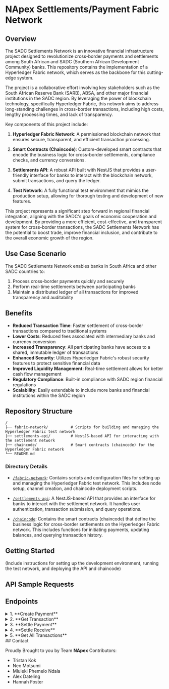 # NApex Settlements/Payment Fabric Network

## Overview

The SADC Settlements Network is an innovative financial infrastructure project designed to revolutionize cross-border payments and settlements among South African and SADC (Southern African Development Community) banks. This repository contains the implementation of a Hyperledger Fabric network, which serves as the backbone for this cutting-edge system.

The project is a collaborative effort involving key stakeholders such as the South African Reserve Bank (SARB), ABSA, and other major financial institutions in the SADC region. By leveraging the power of blockchain technology, specifically Hyperledger Fabric, this network aims to address long-standing challenges in cross-border transactions, including high costs, lengthy processing times, and lack of transparency.

Key components of this project include:

1. **Hyperledger Fabric Network**: A permissioned blockchain network that ensures secure, transparent, and efficient transaction processing.

2. **Smart Contracts (Chaincode)**: Custom-developed smart contracts that encode the business logic for cross-border settlements, compliance checks, and currency conversions.

3. **Settlements API**: A robust API built with NestJS that provides a user-friendly interface for banks to interact with the blockchain network, submit transactions, and query the ledger.

4. **Test Network**: A fully functional test environment that mimics the production setup, allowing for thorough testing and development of new features.

This project represents a significant step forward in regional financial integration, aligning with the SADC's goals of economic cooperation and development. By providing a more efficient, cost-effective, and transparent system for cross-border transactions, the SADC Settlements Network has the potential to boost trade, improve financial inclusion, and contribute to the overall economic growth of the region.

## Use Case Scenario

The SADC Settlements Network enables banks in South Africa and other SADC countries to:

1. Process cross-border payments quickly and securely
2. Perform real-time settlements between participating banks
3. Maintain a distributed ledger of all transactions for improved transparency and auditability

## Benefits

- **Reduced Transaction Time**: Faster settlement of cross-border transactions compared to traditional systems
- **Lower Costs**: Reduced fees associated with intermediary banks and currency conversion
- **Increased Transparency**: All participating banks have access to a shared, immutable ledger of transactions
- **Enhanced Security**: Utilizes Hyperledger Fabric's robust security features to protect sensitive financial data
- **Improved Liquidity Management**: Real-time settlement allows for better cash flow management
- **Regulatory Compliance**: Built-in compliance with SADC region financial regulations
- **Scalability**: Easily extendable to include more banks and financial institutions within the SADC region

## Repository Structure

```
/
├── fabric-network/          # Scripts for building and managing the Hyperledger Fabric test network
├── settlements-api/         # NestJS-based API for interacting with the settlement network
├── chaincode/               # Smart contracts (chaincode) for the Hyperledger Fabric network
└── README.md
```

### Directory Details

- [`/fabric-network`](/fabric-network): Contains scripts and configuration files for setting up and managing the Hyperledger Fabric test network. This includes node setup, channel creation, and chaincode deployment scripts.

- [`/settlements-api`](/settlements-api): A NestJS-based API that provides an interface for banks to interact with the settlement network. It handles user authentication, transaction submission, and query operations.

- [`/chaincode`](/chaincode): Contains the smart contracts (chaincode) that define the business logic for cross-border settlements on the Hyperledger Fabric network. This includes functions for initiating payments, updating balances, and querying transaction history.

## Getting Started

(Include instructions for setting up the development environment, running the test network, and deploying the API and chaincode)

## API Sample Requests
## Endpoints
<details>
<summary>1. **Create Payment**</summary>
Creates a new payment transaction.

`/transaction/{clientid}/createPayment`
**Method**: POST

**Params**
- clientid: ID of the client initiating the payment

**Request Body**
```
{
    "amount": 0,
    "receiverdetails": {
        "name": "string",
        "surname": "string",
        "accountnumber": "string",
        "bankdetails": {
        "bankid": "string",
        "name": "string",
        "country": "string"
        }
    }
}
```
*Sample Request*
```
curl -X 'POST' \
    'http://localhost:3000/transaction/alexsid/createPayment' \
    -H 'accept: */*' \
    -H 'Content-Type: application/json' \
    -d '{
    "amount": 0,
    "receiverdetails": {
        "name": "string",
        "surname": "string",
        "accountnumber": "string",
        "bankdetails": {
        "bankid": "string",
        "name": "string",
        "country": "string"
        }
    }
}'
```
*Sample Response*
```
{
  "transaction_id": "1725977610309",
  "client_details": {
    "name": "Alex",
    "surname": "Dateling",
    "accountnumber": "0000000000",
    "bankdetails": {
      "bankid": "ABSA645334",
      "name": "ABSA",
      "country": "ZAR"
    }
  },
  "receiver_details": {
    "name": "string",
    "surname": "string",
    "accountnumber": "string",
    "bankdetails": {
      "bankid": "string",
      "name": "string",
      "country": "string"
    }
  },
  "amount": 0,
  "status": "PENDING",
  "clientstatus": "PENDING",
  "receiverstatus": "PENDING"
}
```
</details>

<details>
<summary>2. **Get Transaction**</summary>
Retrieves details of a specific transaction.

`/transaction/{transactionid}/getTransaction`

**Method**: GET

**Params**
    - transactionid: ID of the transaction to retrieve

**Sample Request**
```
curl -X 'GET' \
  'http://localhost:3000/transaction/1723618alexsid984554343834/getTransaction' \
  -H 'accept: */*'
```
**Sample Response**
```
{
  "transaction_id": "1723618alexsid984554343834",
  "client_details": {
    "name": "T",
    "surname": "T",
    "accountnumber": "11111111",
    "bankdetails": {
      "bankid": "ASDDSA",
      "name": "ABSA",
      "country": "ZAR"
    }
  },
  "receiver_details": {
    "name": "vvvv",
    "surname": "assasaas",
    "accountnumber": "0877654",
    "bankdetails": {
      "bankid": "BANKID12345",
      "name": "ABank",
      "country": "RSA"
    }
  },
  "amount": 600,
  "status": "PENDING",
  "clientstatus": "SETTLED",
  "receiverstatus": "PENDING"
}
```
</details>
<details>
<summary>3. **Settle Payment**</summary>
Settles the payment for a specific transaction.

`/transaction/{transactionid}/settlePayment`

*Method*: POST

*Params*
- transactionid: ID of the transaction to settle
*Sample Request*
```
curl -X 'POST' \
  'http://localhost:3000/transaction/1725575573618alexsid9845543456653834/settlePayment' \
  -H 'accept: */*' \
  -d ''
```
*Sample Response*
```
{
  "transaction_id": "1725575573618alexsid9845543456653834",
  "client_details": {
    "name": "Alex",
    "surname": "Dateling",
    "accountnumber": "0000000000",
    "bankdetails": {
      "bankid": "ABSA645334",
      "name": "ABSA",
      "country": "ZAR"
    }
  },
  "receiver_details": {
    "name": "NotAlex1",
    "surname": "ASurname123",
    "accountnumber": "9845543456",
    "bankdetails": {
      "bankid": "BANKID12345",
      "name": "ABank",
      "country": "RSA"
    }
  },
  "amount": 2000,
  "status": "PENDING",
  "clientstatus": "SETTLED",
  "receiverstatus": "PENDING"
}
```
</details>
<details>
<summary>4. **Settle Receive**</summary>
Settles the receiving end of a specific transaction.

`/transaction/{transactionid}/settleReceive`
*Method*: POST
*Params*
    - transactionid: ID of the transaction to settle
*Sample Request*
```
curl -X 'POST' \
  'http://localhost:3000/transaction/1723618alexsid984554343834/settleReceive' \
  -H 'accept: */*' \
  -d ''
```
*Sample Response*
```
{
  "transaction_id": "1723618alexsid984554343834",
  "client_details": {
    "name": "T",
    "surname": "T",
    "accountnumber": "11111111",
    "bankdetails": {
      "bankid": "ASDDSA",
      "name": "ABSA",
      "country": "ZAR"
    }
  },
  "receiver_details": {
    "name": "vvvv",
    "surname": "assasaas",
    "accountnumber": "0877654",
    "bankdetails": {
      "bankid": "BANKID12345",
      "name": "ABank",
      "country": "RSA"
    }
  },
  "amount": 600,
  "status": "SETTLED",
  "clientstatus": "SETTLED",
  "receiverstatus": "SETTLED"
}
```
</details>
<details>
<summary>5. **Get All Transactions**</summary>
Retrieves all transactions for a specific bank.

`/transaction/all`
*Method*: GET
*Params*
    - bankid: ID of the bank to retrieve transactions for
*Sample Request*
```
curl -X 'GET' \
  'http://localhost:3000/transaction/all?bankid=BANKID12345' \
  -H 'accept: */*'
```
*Sample Response*
```
[
  {
    "transaction_id": "1725575573618alexsid9845543456653834",
    "client_details": {
      "name": "Alex",
      "surname": "Dateling",
      "accountnumber": "0000000000",
      "bankdetails": {
        "bankid": "ABSA645334",
        "name": "ABSA",
        "country": "ZAR"
      }
    },
    "receiver_details": {
      "name": "NotAlex1",
      "surname": "ASurname123",
      "accountnumber": "9845543456",
      "bankdetails": {
        "bankid": "BANKID12345",
        "name": "ABank",
        "country": "RSA"
      }
    },
    "amount": 2000,
    "status": "PENDING",
    "clientstatus": "SETTLED",
    "receiverstatus": "PENDING"
  },
  {
    "transaction_id": "1723618alexsid984554343834",
    "client_details": {
      "name": "T",
      "surname": "T",
      "accountnumber": "11111111",
      "bankdetails": {
        "bankid": "ASDDSA",
        "name": "ABSA",
        "country": "ZAR"
      }
    },
    "receiver_details": {
      "name": "vvvv",
      "surname": "assasaas",
      "accountnumber": "0877654",
      "bankdetails": {
        "bankid": "BANKID12345",
        "name": "ABank",
        "country": "RSA"
      }
    },
    "amount": 600,
    "status": "SETTLED",
    "clientstatus": "SETTLED",
    "receiverstatus": "SETTLED"
  }
]
```
</details>
## Contact

Proudly Brought to you by Team **NApex**
Contributors:

- Tristan Kok
- Neo Motsumi
- Mluleki Phemelo Ndala
- Alex Dateling
- Hannah Foster
